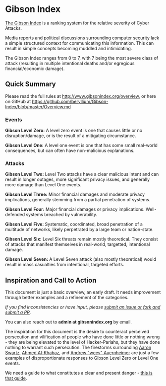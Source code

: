 Gibson Index
============

[The Gibson Index](http://www.gibsonindex.org) is a ranking system for the relative severity of Cyber Attacks.

Media reports and political discussions surrounding computer security lack a simple structured context for communicating this information. This can result in simple concepts becoming muddled and intimidating.

The Gibson Index ranges from 0 to 7, with 7 being the most severe class of attack (resulting in multiple intentional deaths and/or egregious financial/economic damage).

Quick Summary
-------------

Please read the full rules at http://www.gibsonindex.org/overview, or here on GitHub at https://github.com/beryllium/Gibson-Index/blob/master/Overview.md

### Events

**Gibson Level Zero:** A level zero event is one that causes little or no disruption/damage, or is the result of a mitigating circumstance.

**Gibson Level One:** A level one event is one that has some small real-world consequences, but can often have non-malicious explanations. 

### Attacks

**Gibson Level Two:** Level Two attacks have a clear malicious intent and can result in longer outages, more significant privacy issues, and generally more damage than Level One events.

**Gibson Level Three:** Minor financial damages and moderate privacy implications, generally stemming from a partial penetration of systems. 

**Gibson Level Four:** Major financial damages or privacy implications. Well-defended systems breached by vulnerability. 

**Gibson Level Five:** Systematic, coordinated, broad penetration of a multitude of networks, likely perpetrated by a large team or nation-state.  

**Gibson Level Six:** Level Six threats remain mostly theoretical. They consist of attacks that manifest themselves in real-world, targetted, intentional damage. 

**Gibson Level Seven:** A Level Seven attack (also mostly theoretical) would result in mass casualties from intentional, targeted efforts. 

Inspiration and Call to Action
------------------------------

This document is just a basic overview, an early draft. It needs improvement through better examples and a refinement of the categories. 

_If you find inconsistencies or have input, please [submit an issue or fork and submit a PR](https://github.com/beryllium/Gibson-Index/issues)._ 

You can also reach out to **admin at gibsonindex.org** by email.

The inspiration for this document is the desire to counteract perceived persecution and vilification of people who have done little or nothing wrong - they are being elevated to the level of Hacker-Pariahs, but they have done nothing to warrant such persecution. The firestorms surrounding [Aaron Swartz](http://en.wikipedia.org/wiki/Aaron_Swartz#Investigations_and_prosecution), [Ahmed Al-Khabaz](http://en.wikipedia.org/wiki/Dawson_College#Student_Records_Security_Controversy), and [Andrew "weev" Auernheimer](http://en.wikipedia.org/wiki/Weev) are just a few examples of disproportionate responses to Gibson Level Zero or Level One events.

We need a guide to what constitutes a clear and present danger - [this is that guide](http://www.gibsonindex.org).
